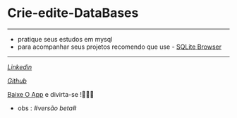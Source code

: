 # Crie-edite-DataBases
<hr>

* pratique seus estudos em mysql
* para acompanhar seus projetos recomendo que use - [SQLite Browser ](https://sql.digital/pt-br/sql-server/sql-server-downloads/SQL_Server.php)
<hr>

_[Linkedin](https://www.linkedin.com/in/paulo-c%C3%A9sar-a02b4b192/)_

_[Github](https://github.com/Paulocesar0073)_


[Baixe O App](https://github.com/PauloCesar0073/Crie_DataBases/blob/main/criarDataBase.exe) e divirta-se !👨🏼‍💻





* obs : _#versão beta#_